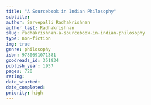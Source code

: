 ```yaml
---
title: "A Sourcebook in Indian Philosophy"
subtitle: 
author: Sarvepalli Radhakrishnan
author_last: Radhakrishnan
slug: radhakrishnan-a-sourcebook-in-indian-philosophy
type: non-fiction
img: true
genre: philosophy
isbn: 9780691071381
goodreads_id: 351834
publish_year: 1957
pages: 720
rating: 
date_started:
date_completed:
priority: high
---
```

